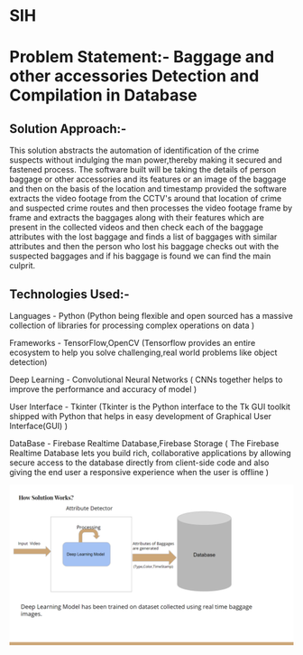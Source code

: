 # SIH
# Problem Statement:- Baggage and other accessories Detection and Compilation in Database

## Solution Approach:-
This solution abstracts the automation of identification of the crime suspects without indulging the man power,thereby making it secured and fastened process. The software built will be taking the details of person baggage or other accessories and its features or an image of the baggage and then on the basis of the location and timestamp provided the software extracts the video footage from the CCTV's around that location of crime and suspected crime routes and then processes the video footage frame by frame and extracts the baggages along with their features which are present in the collected videos and then check each of the baggage attributes with the lost baggage and finds a list of baggages with similar attributes and then the person who lost his baggage checks out with the suspected baggages and if his baggage is found we can find the main culprit.

## Technologies Used:-
Languages - Python (Python being flexible and open sourced has a massive collection of libraries for processing complex operations on data )

Frameworks - TensorFlow,OpenCV (Tensorflow provides an entire ecosystem to help you solve challenging,real world problems like object detection) 

Deep Learning - Convolutional Neural Networks ( CNNs together helps to improve the performance and accuracy of model )

User Interface - Tkinter (Tkinter is the Python interface to the Tk GUI toolkit shipped with Python that helps in easy development of Graphical User Interface(GUI) )

DataBase - Firebase Realtime Database,Firebase Storage ( The Firebase Realtime Database lets you build rich, collaborative applications by allowing secure access to the database directly from client-side code and also giving the end user a responsive experience when the user is offline )

![Image 1](https://github.com/Rajeswari525/SIH/blob/master/pic-1.png?raw=true)
